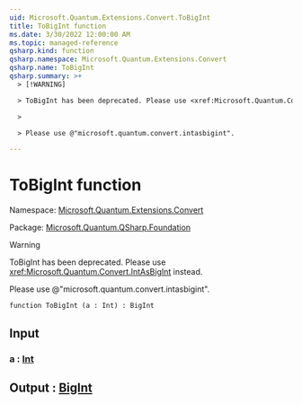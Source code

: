 ```yaml
---
uid: Microsoft.Quantum.Extensions.Convert.ToBigInt
title: ToBigInt function
ms.date: 3/30/2022 12:00:00 AM
ms.topic: managed-reference
qsharp.kind: function
qsharp.namespace: Microsoft.Quantum.Extensions.Convert
qsharp.name: ToBigInt
qsharp.summary: >+
  > [!WARNING]

  > ToBigInt has been deprecated. Please use <xref:Microsoft.Quantum.Convert.IntAsBigInt> instead.

  >

  > Please use @"microsoft.quantum.convert.intasbigint".

---
```


# ToBigInt function

Namespace: [Microsoft.Quantum.Extensions.Convert](xref:Microsoft.Quantum.Extensions.Convert)

Package: [Microsoft.Quantum.QSharp.Foundation](https://nuget.org/packages/Microsoft.Quantum.QSharp.Foundation)


> [!WARNING]
> ToBigInt has been deprecated. Please use <xref:Microsoft.Quantum.Convert.IntAsBigInt> instead.
>
> Please use @"microsoft.quantum.convert.intasbigint".



```qsharp
function ToBigInt (a : Int) : BigInt
```


## Input

### a : [Int](xref:microsoft.quantum.qsharp.valueliterals#int-literals)





## Output : [BigInt](xref:microsoft.quantum.qsharp.valueliterals#bigint-literals)

